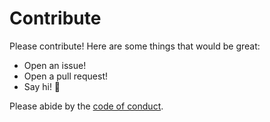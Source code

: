 # Contribute

Please contribute! Here are some things that would be great:

- Open an issue!
- Open a pull request!
- Say hi! 👋

Please abide by the [code of conduct](CODE_OF_CONDUCT.md).
